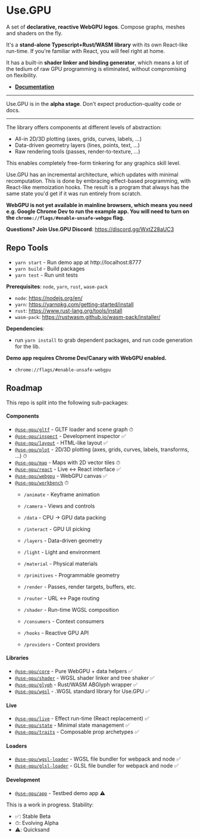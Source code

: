 # Use.GPU

A set of **declarative, reactive WebGPU legos**. Compose graphs, meshes and shaders on the fly.

It's a **stand-alone Typescript+Rust/WASM library** with its own React-like run-time. If you're familiar with React, you will feel right at home.

It has a built-in **shader linker and binding generator**, which means a lot of the tedium of raw GPU programming is eliminated, without compromising on flexibility.

- [**Documentation**](https://usegpu.live)

----

Use.GPU is in the **alpha stage**. Don't expect production-quality code or docs.

----

The library offers components at different levels of abstraction:
- All-in 2D/3D plotting (axes, grids, curves, labels, ...)
- Data-driven geometry layers (lines, points, text, ...)
- Raw rendering tools (passes, render-to-texture, ...)

This enables completely free-form tinkering for any graphics skill level.

Use.GPU has an incremental architecture, which updates with minimal recomputation. This is done by embracing effect-based programming, with React-like memoization hooks. The result is a program that always has the same state you'd get if it was run entirely from scratch.

**WebGPU is not yet available in mainline browsers, which means you need e.g. Google Chrome Dev to run the example app. You will need to turn on the `chrome://flags/#enable-unsafe-webgpu` flag.**

**Questions? Join Use.GPU Discord**: https://discord.gg/WxtZ28aUC3

## Repo Tools

- `yarn start` - Run demo app at http://localhost:8777
- `yarn build` - Build packages
- `yarn test` - Run unit tests

**Prerequisites**: `node`, `yarn`, `rust`, `wasm-pack`

- `node`: https://nodejs.org/en/
- `yarn`: https://yarnpkg.com/getting-started/install
- `rust`: https://www.rust-lang.org/tools/install
- `wasm-pack`: https://rustwasm.github.io/wasm-pack/installer/

**Dependencies**: 
- run `yarn install` to grab dependent packages, and run code generation for the lib.

**Demo app requires Chrome Dev/Canary with WebGPU enabled.**
- `chrome://flags/#enable-unsafe-webgpu`

## Roadmap

This repo is split into the following sub-packages:

#### **Components**

- [`@use-gpu/gltf`](packages/gltf/README.md) - GLTF loader and scene graph ⏱
- [`@use-gpu/inspect`](packages/inspect/README.md) - Development inspector ✅
- [`@use-gpu/layout`](packages/layout/README.md) - HTML-like layout ✅
- [`@use-gpu/plot`](packages/plot/README.md) - 2D/3D plotting (axes, grids, curves, labels, transforms, …) ⏱
- [`@use-gpu/map`](packages/map/README.md) - Maps with 2D vector tiles ⏱
- [`@use-gpu/react`](packages/react/README.md) - Live ↔︎ React interface ✅
- [`@use-gpu/webgpu`](packages/webgpu/README.md) - WebGPU canvas ✅
- [`@use-gpu/workbench`](packages/workbench/README.md) ⏱
  - `/animate` - Keyframe animation
  - `/camera` - Views and controls
  - `/data` - CPU → GPU data packing
  - `/interact` - GPU UI picking
  - `/layers` - Data-driven geometry
  - `/light` - Light and environment
  - `/material` - Physical materials
  - `/primitives` - Programmable geometry
  - `/render` - Passes, render targets, buffers, etc.
  - `/router` - URL ↔︎ Page routing
  - `/shader` - Run-time WGSL composition

  - `/consumers` - Context consumers
  - `/hooks` - Reactive GPU API
  - `/providers` - Context providers

#### **Libraries**
- [`@use-gpu/core`](packages/core/README.md) - Pure WebGPU + data helpers ✅
- [`@use-gpu/shader`](packages/shader/README.md) - WGSL shader linker and tree shaker ✅
- [`@use-gpu/glyph`](packages/glyph/README.md) - Rust/WASM ABGlyph wrapper ✅
- [`@use-gpu/wgsl`](packages/wgsl/README.md) - .WGSL standard library for Use.GPU ✅

#### **Live**
- [`@use-gpu/live`](packages/live/README.md) - Effect run-time (React replacement) ✅
- [`@use-gpu/state`](packages/state/README.md) - Minimal state management ✅
- [`@use-gpu/traits`](packages/traits/README.md) - Composable prop archetypes ✅

#### **Loaders**
- [`@use-gpu/wgsl-loader`](packages/wgsl-loader/README.md) - WGSL file bundler for webpack and node ✅
- [`@use-gpu/glsl-loader`](packages/glsl-loader/README.md) - GLSL file bundler for webpack and node ✅

#### **Development**

- [`@use-gpu/app`](packages/app/README.md) - Testbed demo app ⚠️


This is a work in progress. Stability:
- ✅: Stable Beta
- ⏱: Evolving Alpha
- ⚠️: Quicksand

